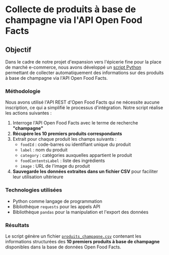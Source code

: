 # Collecte de produits à base de champagne via l'API Open Food Facts

## Objectif

Dans le cadre de notre projet d'expansion vers l'épicerie fine pour la place de marché e-commerce, nous avons développé un [script Python](produits_champagne.csv) permettant de collecter automatiquement des informations sur des produits à base de champagne via l'API Open Food Facts.

### Méthodologie

Nous avons utilisé l'API REST d'Open Food Facts qui ne nécessite aucune inscription, ce qui a simplifié le processus d'intégration. Notre script réalise les actions suivantes :

1. Interroge l'API Open Food Facts avec le terme de recherche **"champagne"**
2. **Récupère les 10 premiers produits correspondants**
3. Extrait pour chaque produit les champs suivants :
   - `foodId` : code-barres ou identifiant unique du produit
   - `label` : nom du produit
   - `category` : catégories auxquelles appartient le produit
   - `foodContentsLabel` : liste des ingrédients
   - `image` : URL de l'image du produit
4. **Sauvegarde les données extraites dans un fichier CSV** pour faciliter leur utilisation ultérieure

### Technologies utilisées

- Python comme langage de programmation
- Bibliothèque `requests` pour les appels API
- Bibliothèque `pandas` pour la manipulation et l'export des données

### Résultats

Le script génère un fichier [`produits_champagne.csv`](produits_champagne.csv) contenant les informations structurées des **10 premiers produits à base de champagne** disponibles dans la base de données Open Food Facts.
